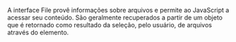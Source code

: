 A interface File provê informações sobre arquivos e permite ao JavaScript  a acessar seu conteúdo.
São geralmente recuperados a partir de um objeto que é retornado como resultado da seleção, pelo usuário, de arquivos através do elemento.